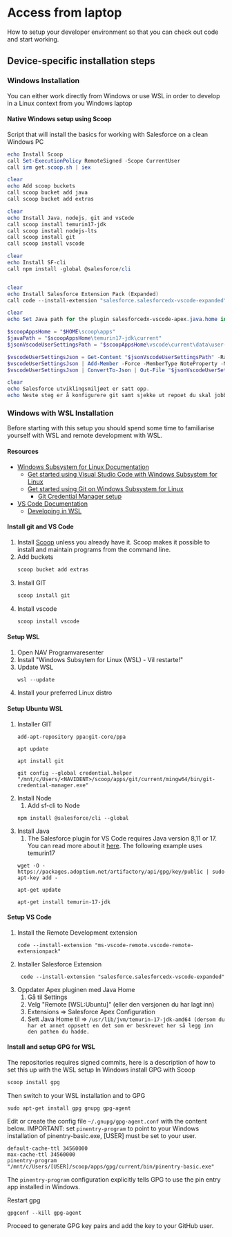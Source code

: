 # Access from laptop

How to setup your developer environment so that you can check out code and start working.
## Device-specific installation steps
### Windows Installation
You can either work directly from Windows or use WSL in order to develop in a Linux context from you Windows laptop
#### Native Windows setup using Scoop

Script that will install the basics for working with Salesforce on a clean Windows PC
```powershell
echo Install Scoop
call Set-ExecutionPolicy RemoteSigned -Scope CurrentUser
call irm get.scoop.sh | iex

clear
echo Add scoop buckets
call scoop bucket add java
call scoop bucket add extras

clear
echo Install Java, nodejs, git and vsCode
call scoop install temurin17-jdk
call scoop install nodejs-lts
call scoop install git
call scoop install vscode

clear
echo Install SF-cli
call npm install -global @salesforce/cli


clear
echo Install Salesforce Extension Pack (Expanded)
call code --install-extension "salesforce.salesforcedx-vscode-expanded"

clear
echo Set Java path for the plugin salesforcedx-vscode-apex.java.home in settings.json

$scoopAppsHome = "$HOME\scoop\apps"
$javaPath = "$scoopAppsHome\temurin17-jdk\current"
$jsonVscodeUserSettingsPath = "$scoopAppsHome\vscode\current\data\user-data\User\settings.json"

$vscodeUserSettingsJson = Get-Content "$jsonVscodeUserSettingsPath" -Raw | ConvertFrom-Json
$vscodeUserSettingsJson | Add-Member -Force -MemberType NoteProperty -Name "salesforcedx-vscode-apex.java.home" -Value "$javaPath"
$vscodeUserSettingsJson | ConvertTo-Json | Out-File "$jsonVscodeUserSettingsPath" -Encoding utf8

clear
echo Salesforce utviklingsmiljøet er satt opp.
echo Neste steg er å konfigurere git samt sjekke ut repoet du skal jobbe med
```

### Windows with WSL Installation
Before starting with this setup you should spend some time to familiarise yourself with WSL and remote development with WSL.

#### Resources
- [Windows Subsystem for Linux Documentation](https://learn.microsoft.com/en-us/windows/wsl/)
    - [Get started using Visual Studio Code with Windows Subsystem for Linux](https://learn.microsoft.com/en-us/windows/wsl/tutorials/wsl-vscode)
    - [Get started using Git on Windows Subsystem for Linux]( https://learn.microsoft.com/en-us/windows/wsl/tutorials/wsl-git)
        - [Git Credential Manager setup](https://learn.microsoft.com/en-us/windows/wsl/tutorials/wsl-git#git-credential-manager-setup)
- [VS Code Documentation](https://code.visualstudio.com/docs)
    - [Developing in WSL](https://code.visualstudio.com/docs/remote/wsl)

#### Install git and VS Code
1. Install [Scoop](https://scoop.sh) unless you already have it. 
 Scoop makes it possible to install and maintain programs from the command line.
2. Add buckets
   ```powershell
   scoop bucket add extras
   ```
3. Install GIT
   ```powershell
   scoop install git
   ```
4. Install vscode
   ```powershell
   scoop install vscode
   ```

#### Setup WSL
1. Open NAV Programvaresenter
2. Install "Windows Subsytem for Linux (WSL) - Vil restarte!"
3. Update WSL
   ```powershell
   wsl --update
   ```
4. Install your preferred Linux distro
#### Setup Ubuntu WSL
1. Installer GIT
    ```
    add-apt-repository ppa:git-core/ppa
    ```
    ```
    apt update
    ```
    ```
    apt install git
    ```
    ```
    git config --global credential.helper "/mnt/c/Users/<NAVIDENT>/scoop/apps/git/current/mingw64/bin/git-credential-manager.exe"
    ```
2. Install Node
    1. Add sf-cli to Node
   ```
   npm install @salesforce/cli --global
   ```
3. Install Java
    1. The Salesforce plugin for VS Code requires Java version 8,11 or 17. You can read more about it [here](https://developer.salesforce.com/tools/vscode/en/vscode-desktop/java-setup). The following example uses temurin17
    ```
    wget -O - https://packages.adoptium.net/artifactory/api/gpg/key/public | sudo apt-key add -
    ```
    ```
    apt-get update
    ```
    ```
    apt-get install temurin-17-jdk
    ```
#### Setup VS Code
1. Install the Remote Development extension
    ```
    code --install-extension "ms-vscode-remote.vscode-remote-extensionpack"
    ```
2. Installer Salesforce Extension
   ```
    code --install-extension "salesforce.salesforcedx-vscode-expanded"
    ```
3. Oppdater Apex pluginen med Java Home
    1. Gå til Settings
    2. Velg "Remote [WSL:Ubuntu]" (eller den versjonen du har lagt inn)
    3. Extensions => Salesforce Apex Configuration
    4. Sett Java Home til => `/usr/lib/jvm/temurin-17-jdk-amd64 (dersom du har et annet oppsett en det som er beskrevet her så legg inn den pathen du hadde.`


#### Install and setup GPG for WSL
The repositories requires signed commits, here is a description of how to set this up with the WSL setup
In Windows install GPG with Scoop
```powershell
scoop install gpg
```
Then switch to your WSL installation and to GPG
```
sudo apt-get install gpg gnupg gpg-agent
```
Edit or create the config file `~/.gnupg/gpg-agent.conf` with the content below. IMPORTANT: set `pinentry-program` to point to your Windows installation of pinentry-basic.exe, [USER] must be set to your user.
```
default-cache-ttl 34560000
max-cache-ttl 34560000
pinentry-program "/mnt/c/Users/[USER]/scoop/apps/gpg/current/bin/pinentry-basic.exe"
```
The `pinentry-program` configuration explicitly tells GPG to use the pin entry app installed in Windows. 

Restart gpg
```
gpgconf --kill gpg-agent
```

Proceed to generate GPG key pairs and add the key to your GitHub user.